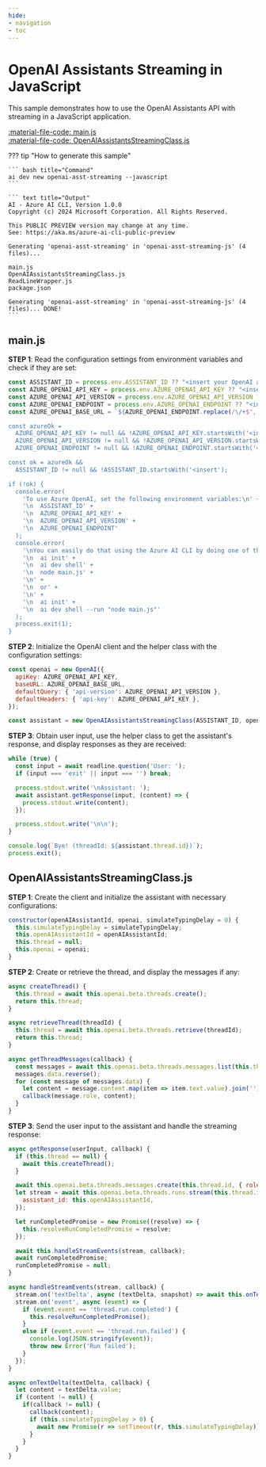 ```yaml
---
hide:
- navigation
- toc
---
```

# OpenAI Assistants Streaming in JavaScript

This sample demonstrates how to use the OpenAI Assistants API with streaming in a JavaScript application.

[:material-file-code: main.js](https://raw.githubusercontent.com/robch/book-of-ai/main/docs/samples/openai-asst-streaming-js/main.js)  
[:material-file-code: OpenAIAssistantsStreamingClass.js](https://raw.githubusercontent.com/robch/book-of-ai/main/docs/samples/openai-asst-streaming-js/OpenAIAssistantsStreamingClass.js)  

??? tip "How to generate this sample"

    ``` bash title="Command"
    ai dev new openai-asst-streaming --javascript
    ```

    ``` text title="Output"
    AI - Azure AI CLI, Version 1.0.0
    Copyright (c) 2024 Microsoft Corporation. All Rights Reserved.

    This PUBLIC PREVIEW version may change at any time.
    See: https://aka.ms/azure-ai-cli-public-preview

    Generating 'openai-asst-streaming' in 'openai-asst-streaming-js' (4 files)...

    main.js
    OpenAIAssistantsStreamingClass.js
    ReadLineWrapper.js
    package.json

    Generating 'openai-asst-streaming' in 'openai-asst-streaming-js' (4 files)... DONE!
    ```


## main.js

**STEP 1**: Read the configuration settings from environment variables and check if they are set:

```javascript title="main.js"
const ASSISTANT_ID = process.env.ASSISTANT_ID ?? "<insert your OpenAI assistant ID here>";
const AZURE_OPENAI_API_KEY = process.env.AZURE_OPENAI_API_KEY ?? "<insert your Azure OpenAI API key here>";
const AZURE_OPENAI_API_VERSION = process.env.AZURE_OPENAI_API_VERSION ?? "<insert your Azure OpenAI API version here>";
const AZURE_OPENAI_ENDPOINT = process.env.AZURE_OPENAI_ENDPOINT ?? "<insert your Azure OpenAI endpoint here>";
const AZURE_OPENAI_BASE_URL = `${AZURE_OPENAI_ENDPOINT.replace(/\/+$", '')}/openai`;

const azureOk = 
  AZURE_OPENAI_API_KEY != null && !AZURE_OPENAI_API_KEY.startsWith('<insert') &&
  AZURE_OPENAI_API_VERSION != null && !AZURE_OPENAI_API_VERSION.startsWith('<insert') &&
  AZURE_OPENAI_ENDPOINT != null && !AZURE_OPENAI_ENDPOINT.startsWith('<insert');

const ok = azureOk &&
  ASSISTANT_ID != null && !ASSISTANT_ID.startsWith('<insert');

if (!ok) {
  console.error(
    'To use Azure OpenAI, set the following environment variables:\n' +
    '\n  ASSISTANT_ID' +
    '\n  AZURE_OPENAI_API_KEY' +
    '\n  AZURE_OPENAI_API_VERSION' +
    '\n  AZURE_OPENAI_ENDPOINT'
  );
  console.error(
    '\nYou can easily do that using the Azure AI CLI by doing one of the following:\n' +
    '\n  ai init' +
    '\n  ai dev shell' +
    '\n  node main.js' +
    '\n' +
    '\n  or' +
    '\n' +
    '\n  ai init' +
    '\n  ai dev shell --run "node main.js"'
  );
  process.exit(1);
}
```

**STEP 2**: Initialize the OpenAI client and the helper class with the configuration settings:

```javascript title="main.js"
const openai = new OpenAI({
  apiKey: AZURE_OPENAI_API_KEY,
  baseURL: AZURE_OPENAI_BASE_URL,
  defaultQuery: { 'api-version': AZURE_OPENAI_API_VERSION },
  defaultHeaders: { 'api-key': AZURE_OPENAI_API_KEY },
});

const assistant = new OpenAIAssistantsStreamingClass(ASSISTANT_ID, openai);
```

**STEP 3**: Obtain user input, use the helper class to get the assistant's response, and display responses as they are received:

```javascript title="main.js"
while (true) {
  const input = await readline.question('User: ');
  if (input === 'exit' || input === '') break;

  process.stdout.write('\nAssistant: ');
  await assistant.getResponse(input, (content) => {
    process.stdout.write(content);
  });

  process.stdout.write('\n\n');
}

console.log(`Bye! (threadId: ${assistant.thread.id})`);
process.exit();
```

## OpenAIAssistantsStreamingClass.js

**STEP 1**: Create the client and initialize the assistant with necessary configurations:

```javascript title="OpenAIAssistantsStreamingClass.js"
constructor(openAIAssistantId, openai, simulateTypingDelay = 0) {
  this.simulateTypingDelay = simulateTypingDelay;
  this.openAIAssistantId = openAIAssistantId;
  this.thread = null;
  this.openai = openai;
}
```

**STEP 2**: Create or retrieve the thread, and display the messages if any:

```javascript title="OpenAIAssistantsStreamingClass.js"
async createThread() {
  this.thread = await this.openai.beta.threads.create();
  return this.thread;
}

async retrieveThread(threadId) {
  this.thread = await this.openai.beta.threads.retrieve(threadId);
  return this.thread;
}

async getThreadMessages(callback) {
  const messages = await this.openai.beta.threads.messages.list(this.thread.id);
  messages.data.reverse();
  for (const message of messages.data) {
    let content = message.content.map(item => item.text.value).join('') + '\n\n';
    callback(message.role, content);
  }
}
```

**STEP 3**: Send the user input to the assistant and handle the streaming response:

```javascript title="OpenAIAssistantsStreamingClass.js"
async getResponse(userInput, callback) {
  if (this.thread == null) {
    await this.createThread();
  }

  await this.openai.beta.threads.messages.create(this.thread.id, { role: "user", content: userInput });
  let stream = await this.openai.beta.threads.runs.stream(this.thread.id, {
    assistant_id: this.openAIAssistantId,
  });

  let runCompletedPromise = new Promise((resolve) => {
    this.resolveRunCompletedPromise = resolve;
  });

  await this.handleStreamEvents(stream, callback);
  await runCompletedPromise;
  runCompletedPromise = null;
}

async handleStreamEvents(stream, callback) {
  stream.on('textDelta', async (textDelta, snapshot) => await this.onTextDelta(textDelta, callback));
  stream.on('event', async (event) => {
    if (event.event == 'thread.run.completed') {
      this.resolveRunCompletedPromise();
    }
    else if (event.event == 'thread.run.failed') {
      console.log(JSON.stringify(event));
      throw new Error('Run failed');
    }
  });
}

async onTextDelta(textDelta, callback) {
  let content = textDelta.value;
  if (content != null) {
    if(callback != null) {
      callback(content);
      if (this.simulateTypingDelay > 0) {
        await new Promise(r => setTimeout(r, this.simulateTypingDelay));
      }
    }
  }
}
```